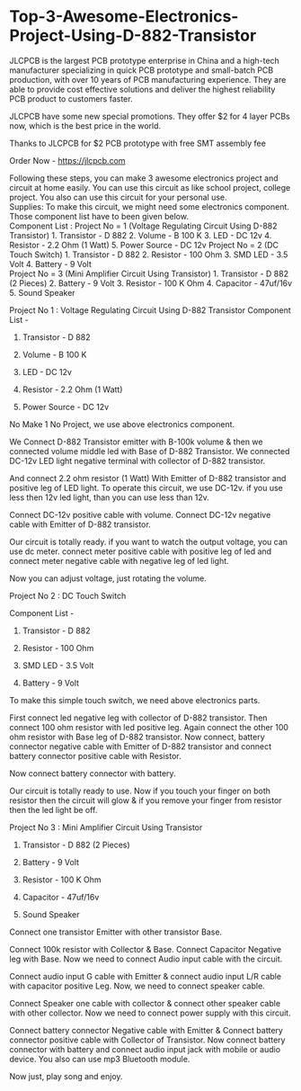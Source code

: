 # Top-3-Awesome-Electronics-Project-Using-D-882-Transistor

JLCPCB is the largest PCB prototype enterprise in China and a high-tech manufacturer specializing in quick PCB prototype and small-batch PCB production, with over 10 years of PCB manufacturing experience. They are able to provide cost effective solutions and deliver the highest reliability PCB product to customers faster.

JLCPCB have some new special promotions. They offer $2 for 4 layer PCBs now, which is the best price in the world.

Thanks to JLCPCB for $2 PCB prototype with free SMT assembly fee

Order Now - https://jlcpcb.com

Following these steps, you can make 3 awesome electronics project and circuit at home easily. You can use this circuit as like school project, college project. You also can use this circuit for your personal use.  
Supplies: To make this circuit, we might need some electronics component.  Those component list have to been given below.  
Component List :
Project No = 1 (Voltage Regulating Circuit Using D-882 Transistor)  1. Transistor - D 882  2. Volume - B 100 K  3. LED - DC 12v  4. Resistor - 2.2 Ohm (1 Watt)  5. Power Source - DC 12v 
Project No = 2 (DC Touch Switch)  1. Transistor - D 882  2. Resistor - 100 Ohm  3. SMD LED - 3.5 Volt  4. Battery - 9 Volt  
Project No = 3 (Mini Amplifier Circuit Using Transistor)  1. Transistor - D 882 (2 Pieces)  2. Battery - 9 Volt  3. Resistor - 100 K Ohm  4. Capacitor - 47uf/16v  5. Sound Speaker

Project No 1 : Voltage Regulating Circuit Using D-882 Transistor
Component List -

1. Transistor - D 882

2. Volume - B 100 K

3. LED - DC 12v

4. Resistor - 2.2 Ohm (1 Watt)

5. Power Source - DC 12v

No Make 1 No Project, we use above electronics component.

We Connect D-882 Transistor emitter with B-100k volume & then we connected volume middle led with Base of D-882 Transistor. We connected DC-12v LED light negative terminal with collector of D-882 transistor.

And connect 2.2 ohm resistor (1 Watt) With Emitter of D-882 transistor and positive leg of LED light.
To operate this circuit, we use DC-12v. if you use less then 12v led light, than you can use less than 12v.

Connect DC-12v positive cable with volume. Connect DC-12v negative cable with Emitter of D-882 transistor.

Our circuit is totally ready. if you want to watch the output voltage, you can use dc meter. connect meter positive cable with positive leg of led and connect meter negative cable with negative leg of led light.

Now you can adjust voltage, just rotating the volume.

Project No 2 : DC Touch Switch

Component List -

1. Transistor - D 882

2. Resistor - 100 Ohm

3. SMD LED - 3.5 Volt

4. Battery - 9 Volt

To make this simple touch switch, we need above electronics parts.

First connect led negative leg with collector of D-882 transistor. Then connect 100 ohm resistor with led positive leg. Again connect the other 100 ohm resistor with Base leg of D-882 transistor.
Now connect, battery connector negative cable with Emitter of D-882 transistor and connect battery connector positive cable with Resistor.

Now connect battery connector with battery.

Our circuit is totally ready to use. Now if you touch your finger on both resistor then the circuit will glow & if you remove your finger from resistor then the led light be off.

Project No 3 : Mini Amplifier Circuit Using Transistor

1. Transistor - D 882 (2 Pieces)

2. Battery - 9 Volt

3. Resistor - 100 K Ohm

4. Capacitor - 47uf/16v

5. Sound Speaker

Connect one transistor Emitter with other transistor Base.

Connect 100k resistor with Collector & Base. Connect Capacitor Negative leg with Base.
Now we need to connect Audio input cable with the circuit.

Connect audio input G cable with Emitter & connect audio input L/R cable with capacitor positive Leg.
Now, we need to connect speaker cable.

Connect Speaker one cable with collector & connect other speaker cable with other collector.
Now we need to connect power supply with this circuit.

Connect battery connector Negative cable with Emitter & Connect battery connector positive cable with Collector of Transistor.
Now connect battery connector with battery and connect audio input jack with mobile or audio device. You also can use mp3 Bluetooth module.

Now just, play song and enjoy.
